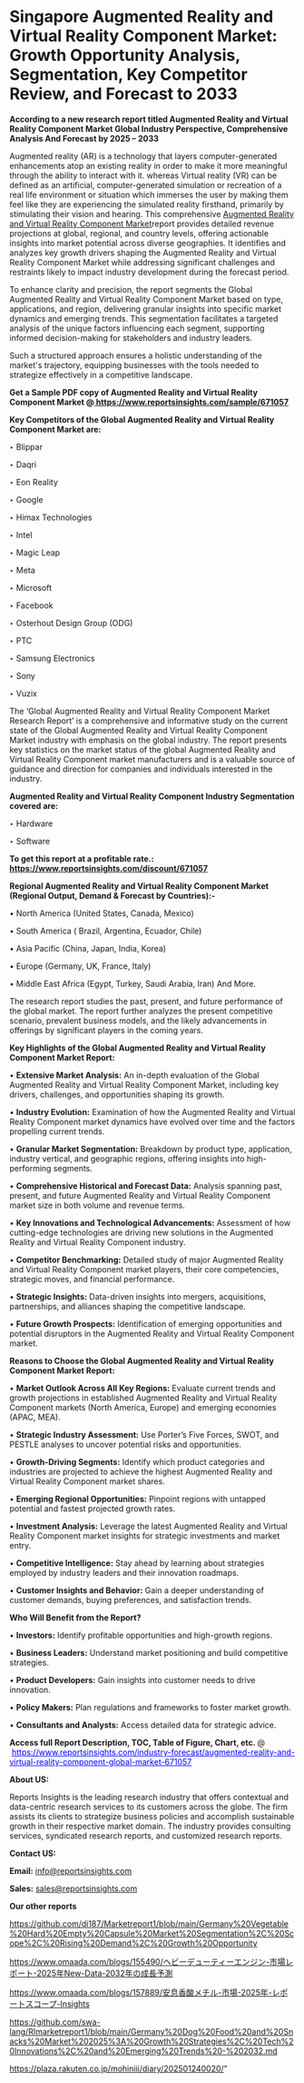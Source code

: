 # Singapore Augmented Reality and Virtual Reality Component Market: Growth Opportunity Analysis, Segmentation, Key Competitor Review, and Forecast to 2033

<strong>According to a new research report titled Augmented Reality and Virtual Reality Component Market Global Industry Perspective, Comprehensive Analysis And Forecast by 2025 – 2033</strong>

Augmented reality (AR) is a technology that layers computer-generated enhancements atop an existing reality in order to make it more meaningful through the ability to interact with it. whereas Virtual reality (VR) can be defined as an artificial, computer-generated simulation or recreation of a real life environment or situation which immerses the user by making them feel like they are experiencing the simulated reality firsthand, primarily by stimulating their vision and hearing. This comprehensive <a href=https://www.reportsinsights.com/sample/671057>Augmented Reality and Virtual Reality Component Market</a>report provides detailed revenue projections at global, regional, and country levels, offering actionable insights into market potential across diverse geographies. It identifies and analyzes key growth drivers shaping the Augmented Reality and Virtual Reality Component Market while addressing significant challenges and restraints likely to impact industry development during the forecast period.

To enhance clarity and precision, the report segments the Global Augmented Reality and Virtual Reality Component Market based on type, applications, and region, delivering granular insights into specific market dynamics and emerging trends. This segmentation facilitates a targeted analysis of the unique factors influencing each segment, supporting informed decision-making for stakeholders and industry leaders.

Such a structured approach ensures a holistic understanding of the market's trajectory, equipping businesses with the tools needed to strategize effectively in a competitive landscape.

<strong>Get a Sample PDF copy of Augmented Reality and Virtual Reality Component Market </strong><strong>@<a href=https://www.reportsinsights.com/sample/671057 style=color:#0000ff;> https://www.reportsinsights.com/sample/671057</a></strong></font>

<strong>Key Competitors of the Global Augmented Reality and Virtual Reality Component Market are:</strong>

‣ Blippar

‣ Daqri

‣ Eon Reality

‣ Google

‣ Himax Technologies

‣ Intel

‣ Magic Leap

‣ Meta

‣ Microsoft

‣ Facebook

‣ Osterhout Design Group (ODG)

‣ PTC

‣ Samsung Electronics

‣ Sony

‣ Vuzix

The ‘Global Augmented Reality and Virtual Reality Component Market Research Report’ is a comprehensive and informative study on the current state of the Global Augmented Reality and Virtual Reality Component Market industry with emphasis on the global industry. The report presents key statistics on the market status of the global Augmented Reality and Virtual Reality Component market manufacturers and is a valuable source of guidance and direction for companies and individuals interested in the industry.

<strong>Augmented Reality and Virtual Reality Component Industry Segmentation covered are:</strong>

‣ Hardware

‣ Software

<strong>To get this report at a profitable rate.: <a href=https://www.reportsinsights.com/discount/671057 style=color:#0000ff;>https://www.reportsinsights.com/discount/671057</a></strong></font>

<strong>Regional Augmented Reality and Virtual Reality Component Market (Regional Output, Demand &amp; Forecast by Countries):-</strong>

• North America (United States, Canada, Mexico)

• South America ( Brazil, Argentina, Ecuador, Chile)

• Asia Pacific (China, Japan, India, Korea)

• Europe (Germany, UK, France, Italy)

• Middle East Africa (Egypt, Turkey, Saudi Arabia, Iran) And More.

The research report studies the past, present, and future performance of the global market. The report further analyzes the present competitive scenario, prevalent business models, and the likely advancements in offerings by significant players in the coming years.

<strong>Key Highlights of the Global Augmented Reality and Virtual Reality Component Market Report:</strong>

• <strong>Extensive Market Analysis:</strong> An in-depth evaluation of the Global Augmented Reality and Virtual Reality Component Market, including key drivers, challenges, and opportunities shaping its growth.

• <strong>Industry Evolution:</strong> Examination of how the Augmented Reality and Virtual Reality Component market dynamics have evolved over time and the factors propelling current trends.

• <strong>Granular Market Segmentation:</strong> Breakdown by product type, application, industry vertical, and geographic regions, offering insights into high-performing segments.

• <strong>Comprehensive Historical and Forecast Data:</strong> Analysis spanning past, present, and future Augmented Reality and Virtual Reality Component market size in both volume and revenue terms.

• <strong>Key Innovations and Technological Advancements:</strong> Assessment of how cutting-edge technologies are driving new solutions in the Augmented Reality and Virtual Reality Component industry.

• <strong>Competitor Benchmarking:</strong> Detailed study of major Augmented Reality and Virtual Reality Component market players, their core competencies, strategic moves, and financial performance.

• <strong>Strategic Insights:</strong> Data-driven insights into mergers, acquisitions, partnerships, and alliances shaping the competitive landscape.

• <strong>Future Growth Prospects:</strong> Identification of emerging opportunities and potential disruptors in the Augmented Reality and Virtual Reality Component market.

<strong>Reasons to Choose the Global Augmented Reality and Virtual Reality Component Market Report:</strong>

• <strong>Market Outlook Across All Key Regions:</strong> Evaluate current trends and growth projections in established Augmented Reality and Virtual Reality Component markets (North America, Europe) and emerging economies (APAC, MEA).

• <strong>Strategic Industry Assessment:</strong> Use Porter’s Five Forces, SWOT, and PESTLE analyses to uncover potential risks and opportunities.

• <strong>Growth-Driving Segments:</strong> Identify which product categories and industries are projected to achieve the highest Augmented Reality and Virtual Reality Component market shares.

• <strong>Emerging Regional Opportunities:</strong> Pinpoint regions with untapped potential and fastest projected growth rates.

• <strong>Investment Analysis:</strong> Leverage the latest Augmented Reality and Virtual Reality Component market insights for strategic investments and market entry.

• <strong>Competitive Intelligence:</strong> Stay ahead by learning about strategies employed by industry leaders and their innovation roadmaps.

• <strong>Customer Insights and Behavior:</strong> Gain a deeper understanding of customer demands, buying preferences, and satisfaction trends.

<strong>Who Will Benefit from the Report?</strong>

• <strong>Investors:</strong> Identify profitable opportunities and high-growth regions.

• <strong>Business Leaders:</strong> Understand market positioning and build competitive strategies.

• <strong>Product Developers:</strong> Gain insights into customer needs to drive innovation.

• <strong>Policy Makers:</strong> Plan regulations and frameworks to foster market growth.

• <strong>Consultants and Analysts:</strong> Access detailed data for strategic advice.
</ul>
<strong>Access full Report Description, TOC, Table of Figure, Chart, etc. </strong>@  <a href=https://www.reportsinsights.com/industry-forecast/augmented-reality-and-virtual-reality-component-global-market-671057 style=color:#0000ff;>https://www.reportsinsights.com/industry-forecast/augmented-reality-and-virtual-reality-component-global-market-671057</a></font>

<strong><strong>About US</strong>:</strong>

Reports Insights is the leading research industry that offers contextual and data-centric research services to its customers across the globe. The firm assists its clients to strategize business policies and accomplish sustainable growth in their respective market domain. The industry provides consulting services, syndicated research reports, and customized research reports.

<strong>Contact US:</strong>

<p class=""""><b>Email:</b> <a href=mailto:info@reportsinsights.com>info@reportsinsights.com</a></p>
<p class=""""><b>Sales:</b> <a href=mailto:sales@reportsinsights.com>sales@reportsinsights.com</a></p>

<strong>Our other reports</strong>

<a href=https://github.com/di187/Marketreport1/blob/main/Germany%20Vegetable%20Hard%20Empty%20Capsule%20Market%20Segmentation%2C%20Scope%2C%20Rising%20Demand%2C%20Growth%20Opportunity>https://github.com/di187/Marketreport1/blob/main/Germany%20Vegetable%20Hard%20Empty%20Capsule%20Market%20Segmentation%2C%20Scope%2C%20Rising%20Demand%2C%20Growth%20Opportunity</a>

<a href=https://www.omaada.com/blogs/155490/ヘビーデューティーエンジン-市場レポート-2025年New-Data-2032年の成長予測>https://www.omaada.com/blogs/155490/ヘビーデューティーエンジン-市場レポート-2025年New-Data-2032年の成長予測</a>

<a href=https://www.omaada.com/blogs/157889/安息香酸メチル-市場-2025年-レポートスコープ-Insights>https://www.omaada.com/blogs/157889/安息香酸メチル-市場-2025年-レポートスコープ-Insights</a>

<a href=https://github.com/swa-lang/RImarketreport1/blob/main/Germany%20Dog%20Food%20and%20Snacks%20Market%202025%3A%20Growth%20Strategies%2C%20Tech%20Innovations%2C%20and%20Emerging%20Trends%20-%202032.md>https://github.com/swa-lang/RImarketreport1/blob/main/Germany%20Dog%20Food%20and%20Snacks%20Market%202025%3A%20Growth%20Strategies%2C%20Tech%20Innovations%2C%20and%20Emerging%20Trends%20-%202032.md</a>

<a href=https://plaza.rakuten.co.jp/mohiniii/diary/202501240020/>https://plaza.rakuten.co.jp/mohiniii/diary/202501240020/</a>"

